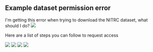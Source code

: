 ## Example dataset permission error

I'm getting this error when trying to download the NITRC dataset, what should I
do?
![](https://user-images.githubusercontent.com/22478219/45544974-28066100-b819-11e8-86ff-b2342c8917e5.png)

Here are a list of steps you can follow to request access

![](https://user-images.githubusercontent.com/12662110/45588087-08387100-b8dd-11e8-8658-d3c15c6dc92f.PNG)
![](https://user-images.githubusercontent.com/12662110/45588088-0cfd2500-b8dd-11e8-8e46-8d7439ca55f2.PNG)
![](https://user-images.githubusercontent.com/12662110/45588089-0ff81580-b8dd-11e8-89d4-269cd56ea24b.PNG)
![](https://user-images.githubusercontent.com/12662110/45588090-138b9c80-b8dd-11e8-9f19-6f44e29e513f.PNG)
